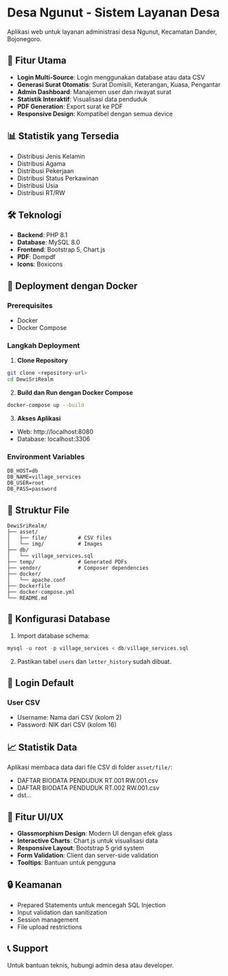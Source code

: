 # Desa Ngunut - Sistem Layanan Desa

Aplikasi web untuk layanan administrasi desa Ngunut, Kecamatan Dander, Bojonegoro.

## 🚀 Fitur Utama

- **Login Multi-Source**: Login menggunakan database atau data CSV
- **Generasi Surat Otomatis**: Surat Domisili, Keterangan, Kuasa, Pengantar
- **Admin Dashboard**: Manajemen user dan riwayat surat
- **Statistik Interaktif**: Visualisasi data penduduk
- **PDF Generation**: Export surat ke PDF
- **Responsive Design**: Kompatibel dengan semua device

## 📊 Statistik yang Tersedia

- Distribusi Jenis Kelamin
- Distribusi Agama
- Distribusi Pekerjaan
- Distribusi Status Perkawinan
- Distribusi Usia
- Distribusi RT/RW

## 🛠️ Teknologi

- **Backend**: PHP 8.1
- **Database**: MySQL 8.0
- **Frontend**: Bootstrap 5, Chart.js
- **PDF**: Dompdf
- **Icons**: Boxicons

## 🐳 Deployment dengan Docker

### Prerequisites
- Docker
- Docker Compose

### Langkah Deployment

1. **Clone Repository**
```bash
git clone <repository-url>
cd DewiSriRealm
```

2. **Build dan Run dengan Docker Compose**
```bash
docker-compose up --build
```

3. **Akses Aplikasi**
- Web: http://localhost:8080
- Database: localhost:3306

### Environment Variables

```env
DB_HOST=db
DB_NAME=village_services
DB_USER=root
DB_PASS=password
```

## 📁 Struktur File

```
DewiSriRealm/
├── asset/
│   ├── file/          # CSV files
│   └── img/           # Images
├── db/
│   └── village_services.sql
├── temp/              # Generated PDFs
├── vendor/            # Composer dependencies
├── docker/
│   └── apache.conf
├── Dockerfile
├── docker-compose.yml
└── README.md
```

## 🔧 Konfigurasi Database

1. Import database schema:
```sql
mysql -u root -p village_services < db/village_services.sql
```

2. Pastikan tabel `users` dan `letter_history` sudah dibuat.

## 👥 Login Default



### User CSV
- Username: Nama dari CSV (kolom 2)
- Password: NIK dari CSV (kolom 16)

## 📈 Statistik Data

Aplikasi membaca data dari file CSV di folder `asset/file/`:
- DAFTAR BIODATA PENDUDUK RT.001 RW.001.csv
- DAFTAR BIODATA PENDUDUK RT.002 RW.001.csv
- dst...

## 🎨 Fitur UI/UX

- **Glassmorphism Design**: Modern UI dengan efek glass
- **Interactive Charts**: Chart.js untuk visualisasi data
- **Responsive Layout**: Bootstrap 5 grid system
- **Form Validation**: Client dan server-side validation
- **Tooltips**: Bantuan untuk pengguna

## 🔒 Keamanan

- Prepared Statements untuk mencegah SQL Injection
- Input validation dan sanitization
- Session management
- File upload restrictions

## 📞 Support

Untuk bantuan teknis, hubungi admin desa atau developer. 